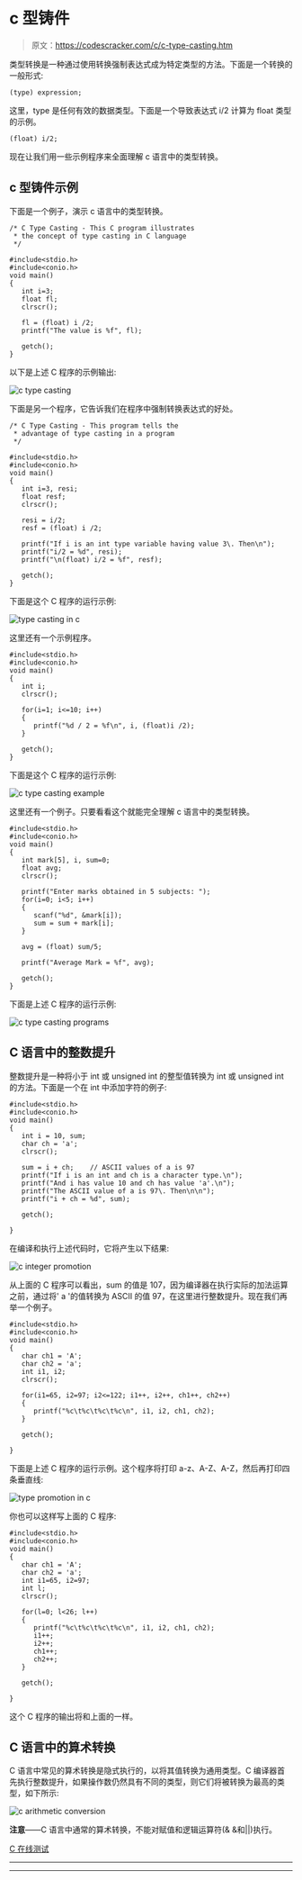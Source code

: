 # c 型铸件

> 原文：<https://codescracker.com/c/c-type-casting.htm>

类型转换是一种通过使用转换强制表达式成为特定类型的方法。下面是一个转换的一般形式:

```
(type) expression;
```

这里，type 是任何有效的数据类型。下面是一个导致表达式 i/2 计算为 float 类型的示例。

```
(float) i/2;
```

现在让我们用一些示例程序来全面理解 c 语言中的类型转换。

## c 型铸件示例

下面是一个例子，演示 c 语言中的类型转换。

```
/* C Type Casting - This C program illustrates
 * the concept of type casting in C language
 */

#include<stdio.h>
#include<conio.h>
void main()
{
   int i=3;
   float fl;
   clrscr();

   fl = (float) i /2;
   printf("The value is %f", fl);

   getch();
}
```

以下是上述 C 程序的示例输出:

![c type casting](img/0afa9e19e04571c96295eb2a1c41f042.png)

下面是另一个程序，它告诉我们在程序中强制转换表达式的好处。

```
/* C Type Casting - This program tells the
 * advantage of type casting in a program
 */

#include<stdio.h>
#include<conio.h>
void main()
{
   int i=3, resi;
   float resf;
   clrscr();

   resi = i/2;
   resf = (float) i /2;

   printf("If i is an int type variable having value 3\. Then\n");
   printf("i/2 = %d", resi);
   printf("\n(float) i/2 = %f", resf);

   getch();
}
```

下面是这个 C 程序的运行示例:

![type casting in c](img/ba1970d992ff8d8e5ce3e60e4c1ee4c6.png)

这里还有一个示例程序。

```
#include<stdio.h>
#include<conio.h>
void main()
{
   int i;
   clrscr();

   for(i=1; i<=10; i++)
   {
      printf("%d / 2 = %f\n", i, (float)i /2);
   }

   getch();
}
```

下面是这个 C 程序的运行示例:

![c type casting example](img/7c893e781b28af20fc5c1b148f7cfbbd.png)

这里还有一个例子。只要看看这个就能完全理解 c 语言中的类型转换。

```
#include<stdio.h>
#include<conio.h>
void main()
{
   int mark[5], i, sum=0;
   float avg;
   clrscr();

   printf("Enter marks obtained in 5 subjects: ");
   for(i=0; i<5; i++)
   {
      scanf("%d", &mark[i]);
      sum = sum + mark[i];
   }

   avg = (float) sum/5;

   printf("Average Mark = %f", avg);

   getch();
}
```

下面是上述 C 程序的运行示例:

![c type casting programs](img/c7972cbbf080caed266d8ab53a271cb6.png)

## C 语言中的整数提升

整数提升是一种将小于 int 或 unsigned int 的整型值转换为 int 或 unsigned int 的方法。下面是一个在 int 中添加字符的例子:

```
#include<stdio.h>
#include<conio.h>
void main()
{
   int i = 10, sum;
   char ch = 'a';
   clrscr();

   sum = i + ch;    // ASCII values of a is 97
   printf("If i is an int and ch is a character type.\n");
   printf("And i has value 10 and ch has value 'a'.\n");
   printf("The ASCII value of a is 97\. Then\n\n");
   printf("i + ch = %d", sum);

   getch();

}
```

在编译和执行上述代码时，它将产生以下结果:

![c integer promotion](img/784a25b8ab1eff6241d049789829ca37.png)

从上面的 C 程序可以看出，sum 的值是 107，因为编译器在执行实际的加法运算之前，通过将' a '的值转换为 ASCII 的值 97，在这里进行整数提升。现在我们再举一个例子。

```
#include<stdio.h>
#include<conio.h>
void main()
{
   char ch1 = 'A';
   char ch2 = 'a';
   int i1, i2;
   clrscr();

   for(i1=65, i2=97; i2<=122; i1++, i2++, ch1++, ch2++)
   {
      printf("%c\t%c\t%c\t%c\n", i1, i2, ch1, ch2);
   }

   getch();

}
```

下面是上述 C 程序的运行示例。这个程序将打印 a-z、A-Z、A-Z，然后再打印四条垂直线:

![type promotion in c](img/ea7dc3e083599be24dc5336b27a50e39.png)

你也可以这样写上面的 C 程序:

```
#include<stdio.h>
#include<conio.h>
void main()
{
   char ch1 = 'A';
   char ch2 = 'a';
   int i1=65, i2=97;
   int l;
   clrscr();

   for(l=0; l<26; l++)
   {
      printf("%c\t%c\t%c\t%c\n", i1, i2, ch1, ch2);
      i1++;
      i2++;
      ch1++;
      ch2++;
   }

   getch();

}
```

这个 C 程序的输出将和上面的一样。

## C 语言中的算术转换

C 语言中常见的算术转换是隐式执行的，以将其值转换为通用类型。C 编译器首先执行整数提升，如果操作数仍然具有不同的类型，则它们将被转换为最高的类型，如下所示:

![c arithmetic conversion](img/aeb938e462708857d2f49f139dd20fbe.png)

**注意**——C 语言中通常的算术转换，不能对赋值和逻辑运算符(& &和||)执行。

[C 在线测试](/exam/showtest.php?subid=2)

* * *

* * *